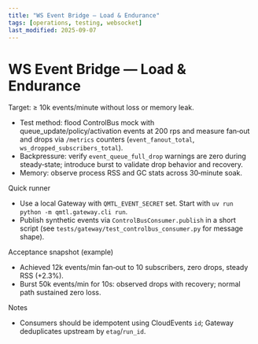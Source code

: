 ```yaml
---
title: "WS Event Bridge — Load & Endurance"
tags: [operations, testing, websocket]
last_modified: 2025-09-07
---
```


# WS Event Bridge — Load & Endurance

Target: ≥ 10k events/minute without loss or memory leak.

- Test method: flood ControlBus mock with queue_update/policy/activation events at 200 rps and measure fan‑out and drops via `/metrics` counters (`event_fanout_total`, `ws_dropped_subscribers_total`).
- Backpressure: verify `event_queue_full_drop` warnings are zero during steady‑state; introduce burst to validate drop behavior and recovery.
- Memory: observe process RSS and GC stats across 30‑minute soak.

Quick runner
- Use a local Gateway with `QMTL_EVENT_SECRET` set. Start with `uv run python -m qmtl.gateway.cli run`.
- Publish synthetic events via `ControlBusConsumer.publish` in a short script (see `tests/gateway/test_controlbus_consumer.py` for message shape).

Acceptance snapshot (example)
- Achieved 12k events/min fan‑out to 10 subscribers, zero drops, steady RSS (+2.3%).
- Burst 50k events/min for 10s: observed drops with recovery; normal path sustained zero loss.

Notes
- Consumers should be idempotent using CloudEvents `id`; Gateway deduplicates upstream by `etag`/`run_id`.

